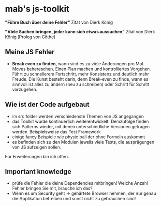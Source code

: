 # mab's js-toolkit

**"Führe Buch über deine Fehler"** Zitat von Dierk König

**"Viele Sachen bringen, jeder kann sich etwas aussuchen"** Zitat von Dierk König (Prolog von Göthe)

## Meine JS Fehler

- **Break even zu finden**, wann sind es zu viele Änderungen pro Mal.
  Moves behereschen. Einen Plan machen und kontrolliertes Vorgehen. Führt zu schnellerem Fortschritt, mehr 
  Konsistenz und deutlich mehr Freude.  Die Kunst besteht darin, denn Break-even zu finde, 
  wann es sinnvoll ist alles zu ändern (neu zu schreiben) oder Schritt für Schritt vorzugehen.
    
## Wie ist der Code aufgebaut

- im src folder werden verschiedenste Themen von JS angegangen
- das Toolkit wurde kontinuerlich weiterentwickelt. Demzufolge finden sich Patterns wieder, 
  mit denen unterschiedliche Versionen getragen werden. Beispielsweise das Test Framework 
- einige fancy Beispiele wie physic ball der ohne Formeln auskommt
- es befinden sich zu den Modulen jeweils viele Tests, die ausprägungen von JS aufzeigen sollen. 

Für Erweiterungen bin ich offen. 

## Important knowledge

- prüfe die Fehler die deine Dependencies mitbringen! Welche Anzahl Fehler bringen Sie mit, brauche ich das?
- Wenn es um Security geht -> gehärtete Browser nehmen, der nur genau die Applikation betreiben und sonst nicht zu gebrauchen sind!
